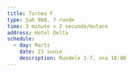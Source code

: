 ```yaml
---
title: Turneu F
type: Șah 960, 7 runde
time: 3 minute + 2 secunde/mutare
address: Hotel Delta
schedule:
  - day: Marți
    date: 23 iunie
    description: Rundele 1-7, ora 18:00
---
```

